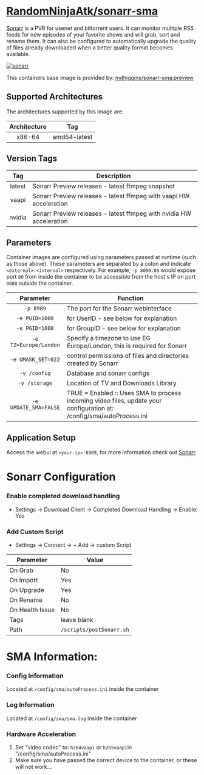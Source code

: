 
# [RandomNinjaAtk/sonarr-sma](https://github.com/RandomNinjaAtk/docker-sonarr-sma)

[Sonarr](https://sonarr.tv/) is a PVR for usenet and bittorrent users. It can monitor multiple RSS feeds for new episodes of your favorite shows and will grab, sort and rename them. It can also be configured to automatically upgrade the quality of files already downloaded when a better quality format becomes available.


[![sonarr](https://raw.githubusercontent.com/linuxserver/docker-templates/master/linuxserver.io/img/sonarr-banner.png)](https://sonarr.tv/)

This containers base image is provided by: [mdhiggins/sonarr-sma:preview](https://github.com/mdhiggins/sonarr-sma)


## Supported Architectures

The architectures supported by this image are:

| Architecture | Tag |
| :----: | --- |
| x86-64 | amd64-latest |

## Version Tags

| Tag | Description |
| :----: | --- |
| latest | Sonarr Preview releases - latest ffmpeg snapshot |
| vaapi | Sonarr Preview releases - latest ffmpeg with vaapi HW acceleration |
| nvidia | Sonarr Preview releases - latest ffmpeg with nvidia HW acceleration |

## Parameters

Container images are configured using parameters passed at runtime (such as those above). These parameters are separated by a colon and indicate `<external>:<internal>` respectively. For example, `-p 8080:80` would expose port `80` from inside the container to be accessible from the host's IP on port `8080` outside the container.

| Parameter | Function |
| :----: | --- |
| `-p 8989` | The port for the Sonarr webinterface |
| `-e PUID=1000` | for UserID - see below for explanation |
| `-e PGID=1000` | for GroupID - see below for explanation |
| `-e TZ=Europe/London` | Specify a timezone to use EG Europe/London, this is required for Sonarr |
| `-e UMASK_SET=022` | control permissions of files and directories created by Sonarr |
| `-v /config` | Database and sonarr configs |
| `-v /storage` | Location of TV and Downloads Library |
| `-e UPDATE_SMA=FALSE` | TRUE = Enabled :: Uses SMA to process incoming video files, update your configuration at: /config/sma/autoProcess.ini |

## Application Setup

Access the webui at `<your-ip>:8989`, for more information check out [Sonarr](https://sonarr.tv/).

# Sonarr Configuration

### Enable completed download handling
* Settings -> Download Client -> Completed Download Handling -> Enable: Yes

### Add Custom Script
* Settings -> Connect -> + Add -> custom Script

| Parameter | Value |
| --- | --- |
| On Grab | No |
| On Import | Yes |
| On Upgrade | Yes |
| On Rename | No |
| On Health Issue | No |
| Tags | leave blank |
| Path | `/scripts/postSonarr.sh` |

# SMA Information:

### Config Information
Located at `/config/sma/autoProcess.ini` inside the container

### Log Information
Located at `/config/sma/sma.log` inside the container

### Hardware Acceleration

1. Set "video codec" to: `h264vaapi` or `h265vaapi`in "/config/sma/autoProcess.ini"
1. Make sure you have passed the correct device to the container, or these will not work...
